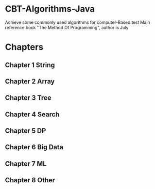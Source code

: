 # CBT-Algorithms-Java
Achieve some commonly used algorithms for computer-Based test
Main reference book "The Method Of Programming", author is July
# Chapters
## Chapter 1 String
## Chapter 2 Array
## Chapter 3 Tree
## Chapter 4 Search
## Chapter 5 DP
## Chapter 6 Big Data
## Chapter 7 ML
## Chapter 8 Other
